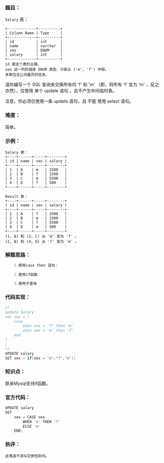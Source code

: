 ### 题目：

`Salary` 表：

```
+-------------+----------+
| Column Name | Type     |
+-------------+----------+
| id          | int      |
| name        | varchar  |
| sex         | ENUM     |
| salary      | int      |
+-------------+----------+
id 是这个表的主键。
sex 这一列的值是 ENUM 类型，只能从 ('m', 'f') 中取。
本表包含公司雇员的信息。
```

请你编写一个 SQL 查询来交换所有的 'f' 和 'm' （即，将所有 'f' 变为 'm' ，反之亦然），仅使用 单个 update 语句 ，且不产生中间临时表。

注意，你必须仅使用一条 update 语句，且 不能 使用 select 语句。

### 难度：

简单。

### 示例：

```
Salary 表：
+----+------+-----+--------+
| id | name | sex | salary |
+----+------+-----+--------+
| 1  | A    | m   | 2500   |
| 2  | B    | f   | 1500   |
| 3  | C    | m   | 5500   |
| 4  | D    | f   | 500    |
+----+------+-----+--------+

Result 表：
+----+------+-----+--------+
| id | name | sex | salary |
+----+------+-----+--------+
| 1  | A    | f   | 2500   |
| 2  | B    | m   | 1500   |
| 3  | C    | f   | 5500   |
| 4  | D    | m   | 500    |
+----+------+-----+--------+
(1, A) 和 (3, C) 从 'm' 变为 'f' 。
(2, B) 和 (4, D) 从 'f' 变为 'm' 。
```

### 解题思路：

```c++
    1.使用case then 语句：
    
    2.使用if函数

    3.使用子查询
```

### 代码实现：

```c++
/*
update Salary
set sex = (
    case
        when sex = 'f' then 'm'
        when sex = 'm' then 'f'
    end
)
;
*/
UPDATE salary 
SET sex = if(sex = "m","f","m");

```

### 知识点：

原来Mysql支持if函数。

### 官方代码：

```c++
UPDATE salary
SET
    sex = CASE sex
        WHEN 'm' THEN 'f'
        ELSE 'm'
    END;
```

### 热评：

```
这难道不该叫交换性别吗。
```

